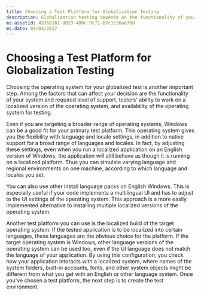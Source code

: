 ```yaml
---
title: Choosing a Test Platform for Globalization Testing
description: Globalization testing depends on the functionality of your system, required level of support, and the testers' ability to work on a localized OS.
ms.assetid: 43368161-d029-480c-9c71-67c1c26ae70d
ms.date: 04/03/2017
---
```



# Choosing a Test Platform for Globalization Testing

Choosing the operating system for your globalized test is another important step. Among the factors that can affect your decision are the functionality of your system and required level of support, testers' ability to work on a localized version of the operating system, and availability of the operating system for testing.

Even if you are targeting a broader range of operating systems, Windows can be a good fit for your primary test platform. This operating system gives you the flexibility with language and locale settings, in addition to native support for a broad range of languages and locales. In fact, by adjusting these settings, even when you run a localized application on an English version of Windows, the application will still behave as though it is running on a localized platform. Thus you can simulate varying language and regional environments on one machine, according to which language and locales you set.

You can also use other install language packs on English Windows. This is especially useful if your code implements a multilingual UI and has to adjust to the UI settings of the operating system. This approach is a more easily implemented alternative to installing multiple localized versions of the operating system.

Another test platform you can use is the localized build of the target operating system. If the tested application is to be localized into certain languages, these languages are the obvious choice for the platform. If the target operating system is Windows, other language versions of the operating system can be used too, even if the UI language does not match the language of your application. By using this configuration, you check how your application interacts with a localized system, where names of the system folders, built-in accounts, fonts, and other system objects might be different from what you get with an English or other language system. Once you've chosen a test platform, the next step is to create the test environment.


